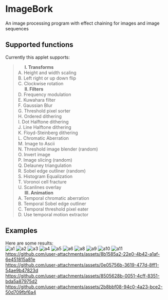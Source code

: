 # ImageBork

An image processing program with effect chaining for images and image sequences

## Supported functions
Currently this applet supports:

> **&nbsp;&nbsp;&nbsp;&nbsp;&nbsp;&nbsp;I. Transforms**<br>
A. Height and width scaling<br>
B. Left right or up down flip<br>
C. Clockwise rotation <br>
**&nbsp;&nbsp;&nbsp;&nbsp;&nbsp;&nbsp;II. Filters**<br>
D. Frequency modulation<br>
E. Kuwahara filter<br>
F. Gaussian Blur<br>
G. Threshold pixel sorter<br>
H. Ordered dithering<br>
I. Dot Halftone dithering<br>
J. Line Halftone dithering<br>
K. Floyd-Steinberg dithering<br>
L. Chromatic Aberration<br>
M. Image to Ascii<br>
N. Threshold image blender (random)<br>
O. Invert image<br>
P. Image slicing (random)<br>
Q. Delauney triangulation<br>
R. Sobel edge outliner (random)<br>
S. Histogram Equalization<br>
T. Voronoi cell fracture<br>
U. Scanlines overlay<br>
**&nbsp;&nbsp;&nbsp;&nbsp;&nbsp;&nbsp;III. Animation**<br>
A. Temporal chromatic aberration<br>
B. Temporal Sobel edge outliner<br>
C. Temporal threshold pixel eater<br>
D. Use temporal motion extractor<br>
## Examples
Here are some results:<br>
![a1](https://github.com/user-attachments/assets/bb4218bd-27c4-4e43-ad35-cd1c10830c02)
![a2](https://github.com/user-attachments/assets/2cc888a0-fc7c-41ab-8348-3cbb29019fea)
![a3](https://github.com/user-attachments/assets/c6416e03-ecc7-47f8-8283-763660472c0c)
![a4](https://github.com/user-attachments/assets/146b2f03-1942-41d8-ad82-ca24de3d4621)
![a5](https://github.com/user-attachments/assets/6f26dccd-e8bb-44e2-b150-3a61b3790f42)
![a6](https://github.com/user-attachments/assets/e176b905-74f7-4ff9-93e1-962e6f7731ec)
![a8](https://github.com/user-attachments/assets/4791f975-e96e-4243-a490-26a980be2227)
![a9](https://github.com/user-attachments/assets/84f0a628-d58b-4c5a-b2fe-d995b6bd8e48)
![a10](https://github.com/user-attachments/assets/0e4a832d-8c5e-45e6-b179-e3a03acfd60e)
![a11](https://github.com/user-attachments/assets/e4d49c43-2329-48c9-bc46-a866235a3796)<br>
https://github.com/user-attachments/assets/8b1585a2-22e0-4b42-a1af-6e451815a81e<br>
https://github.com/user-attachments/assets/0e05756b-3619-477d-8ff1-54ae9b47823d<br>
https://github.com/user-attachments/assets/8505628b-0051-4cff-8351-bda5a87975d2<br>
https://github.com/user-attachments/assets/2b8bbf08-94c0-4a23-bce2-50d709fbf6a4<br>


